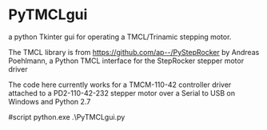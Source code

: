 # PyTMCLgui
a python Tkinter gui for operating a TMCL/Trinamic stepping motor.

The TMCL library is from https://github.com/ap--/PyStepRocker by Andreas Poehlmann, a Python TMCL interface for the StepRocker stepper motor driver

The code here currently works for a TMCM-110-42 controller driver attached to a PD2-110-42-232 stepper motor over a Serial to USB on Windows and Python 2.7

#script
python.exe .\PyTMCLgui.py

